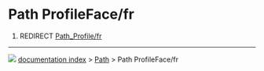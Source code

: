 # Path ProfileFace/fr
1.  REDIRECT [Path_Profile/fr](Path_Profile/fr.md)



---
![](images/Right_arrow.png) [documentation index](../README.md) > [Path](Path_Workbench.md) > Path ProfileFace/fr
